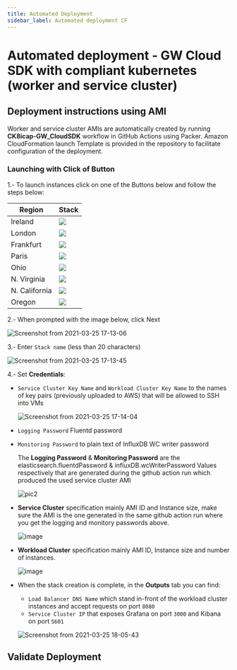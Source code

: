 ```yaml
---
title: Automated Deployment
sidebar_label: Automated deployment CF
---
```



# Automated deployment - GW Cloud SDK with compliant kubernetes (worker and service cluster)

## Deployment instructions using AMI

Worker and service cluster AMIs are automatically created by running **CK8icap-GW_CloudSDK** workflow in GitHub Actions using Packer.
Amazon CloudFormation launch Template is provided  in the repository to facilitate configuration of the deployment.

### Launching with Click of Button

1.- To launch instances click on one of the Buttons below and follow the steps below:


| Region           | Stack                                                                                                                                                                                                                                                                                                                                      |
|------------------|--------------------------------------------------------------------------------------------------------------------------------------------------------------------------------------------------------------------------------------------------------------------------------------------------------------------------------------------|
| Ireland          | [<img src="https://s3.amazonaws.com/cloudformation-examples/cloudformation-launch-stack.png">](https://console.aws.amazon.com/cloudformation/home?region=eu-west-1#/stacks/new?stackName=IcapLoadBalancerStack&templateURL=https://icap-cloudformation-template.s3-eu-west-1.amazonaws.com/Compliant_Kubernetes_ICAP_Service_with_Service_Cluster_Proxy_REST_API.json) |
| London          | [<img src="https://s3.amazonaws.com/cloudformation-examples/cloudformation-launch-stack.png">](https://console.aws.amazon.com/cloudformation/home?region=eu-west-2#/stacks/new?stackName=IcapLoadBalancerStack&templateURL=https://icap-cloudformation-template.s3-eu-west-1.amazonaws.com/Compliant_Kubernetes_ICAP_Service_with_Service_Cluster_Proxy_REST_API.json) |
| Frankfurt          | [<img src="https://s3.amazonaws.com/cloudformation-examples/cloudformation-launch-stack.png">](https://console.aws.amazon.com/cloudformation/home?region=eu-central-1#/stacks/new?stackName=IcapLoadBalancerStack&templateURL=https://icap-cloudformation-template.s3-eu-west-1.amazonaws.com/Compliant_Kubernetes_ICAP_Service_with_Service_Cluster_Proxy_REST_API.json) |
| Paris          | [<img src="https://s3.amazonaws.com/cloudformation-examples/cloudformation-launch-stack.png">](https://console.aws.amazon.com/cloudformation/home?region=eu-west-3#/stacks/new?stackName=IcapLoadBalancerStack&templateURL=https://icap-cloudformation-template.s3-eu-west-1.amazonaws.com/Compliant_Kubernetes_ICAP_Service_with_Service_Cluster_Proxy_REST_API.json) |
| Ohio  | [<img src="https://s3.amazonaws.com/cloudformation-examples/cloudformation-launch-stack.png">](https://console.aws.amazon.com/cloudformation/home?region=us-east-2#/stacks/new?stackName=IcapLoadBalancerStack&templateURL=https://icap-cloudformation-template.s3-eu-west-1.amazonaws.com/Compliant_Kubernetes_ICAP_Service_with_Service_Cluster_Proxy_REST_API.json) | 
| N. Virginia  | [<img src="https://s3.amazonaws.com/cloudformation-examples/cloudformation-launch-stack.png">](https://console.aws.amazon.com/cloudformation/home?region=us-east-1#/stacks/new?stackName=IcapLoadBalancerStack&templateURL=https://icap-cloudformation-template.s3-eu-west-1.amazonaws.com/Compliant_Kubernetes_ICAP_Service_with_Service_Cluster_Proxy_REST_API.json) | 
| N. California  | [<img src="https://s3.amazonaws.com/cloudformation-examples/cloudformation-launch-stack.png">](https://console.aws.amazon.com/cloudformation/home?region=us-west-1#/stacks/new?stackName=IcapLoadBalancerStack&templateURL=https://icap-cloudformation-template.s3-eu-west-1.amazonaws.com/Compliant_Kubernetes_ICAP_Service_with_Service_Cluster_Proxy_REST_API.json) | 
| Oregon  | [<img src="https://s3.amazonaws.com/cloudformation-examples/cloudformation-launch-stack.png">](https://console.aws.amazon.com/cloudformation/home?region=us-west-2#/stacks/new?stackName=IcapLoadBalancerStack&templateURL=https://icap-cloudformation-template.s3-eu-west-1.amazonaws.com/Compliant_Kubernetes_ICAP_Service_with_Service_Cluster_Proxy_REST_API.json) | 



2.- When prompted with the image below, click Next

  ![Screenshot from 2021-03-25 17-13-06](https://user-images.githubusercontent.com/7603614/112506566-2fb20380-8d8e-11eb-9476-909cc8a751ed.png)

3.- Enter `Stack name` (less than 20 characters)

  ![Screenshot from 2021-03-25 17-13-45](https://user-images.githubusercontent.com/7603614/112506657-45bfc400-8d8e-11eb-91a9-59e3c0b558ef.png)

 4.- Set **Credentials**:

  * `Service Cluster Key Name` and `Workload Cluster Key Name` to the names of key pairs (previously uploaded to AWS) that will be allowed to SSH into VMs

    ![Screenshot from 2021-03-25 17-14-04](https://user-images.githubusercontent.com/7603614/112506741-55d7a380-8d8e-11eb-8627-8427d194eeed.png)

  * `Logging Password`  Fluentd password

  * `Monitoring Password` to plain text of InfluxDB WC writer password

    The **Logging Password** & **Monitoring Password** are the elasticsearch.fluentdPassword & influxDB.wcWriterPassword Values respectively that are generated during the github action run which produced the used service cluster AMI

    ![pic2](https://user-images.githubusercontent.com/70108899/116323434-3fbe6800-a7be-11eb-975b-592d81187897.jpg)

    
  
  * **Service Cluster** specification mainly AMI ID and Instance size, make sure the AMI is the one generated in the same github action run where you get the logging and monitory passwords above.

    ![image](https://user-images.githubusercontent.com/17300331/116555949-8fb24180-a91a-11eb-8e1c-4bb506755a86.png)

  * **Workload Cluster** specification mainly AMI ID, Instance size and number of instances.

    ![image](https://user-images.githubusercontent.com/17300331/116556059-af496a00-a91a-11eb-8367-a03373ad08e2.png)


* When the stack creation is complete, in the **Outputs** tab you can find:
  * `Load Balancer DNS Name` which stand in-front of the workload cluster instances and accept requests on port `8080`
  * `Service Cluster IP`  that exposes Grafana on port `3000` and Kibana on port `5601`

  ![Screenshot from 2021-03-25 18-05-43](https://user-images.githubusercontent.com/7603614/112513618-ced9f980-8d94-11eb-9559-61cee07e7a93.png)


## Validate Deployment

